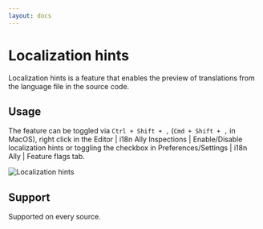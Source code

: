 ```yaml
---
layout: docs
---
```


# Localization hints

Localization hints is a feature that enables the preview of translations from the
language file in the source code.

## Usage

The feature can be toggled via `Ctrl + Shift + ,` (`Cmd + Shift + ,` in MacOS),
right click in the Editor | i18n Ally Inspections | Enable/Disable localization hints
or toggling the checkbox in Preferences/Settings | i18n Ally | Feature flags tab.

![Localization hints](assets/localization-hints.gif)

## Support

Supported on every source.
